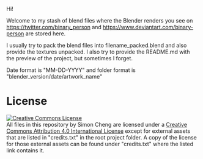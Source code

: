 Hi!

Welcome to my stash of blend files where the Blender renders you see on https://twitter.com/binary_person and https://www.deviantart.com/binary-person are stored here.

I usually try to pack the blend files into filename_packed.blend and also provide the textures unpacked. I also try to provide the README.md with the preview of the project, but sometimes I forget.

Date format is "MM-DD-YYYY" and folder format is "blender\_version/date/artwork\_name"

# License
<a rel="license" href="http://creativecommons.org/licenses/by/4.0/"><img alt="Creative Commons License" style="border-width:0" src="https://i.creativecommons.org/l/by/4.0/88x31.png" /></a>
<br />
All files in this repository by Simon Cheng are licensed under a <a rel="license" href="http://creativecommons.org/licenses/by/4.0/">Creative Commons Attribution 4.0 International License</a> except for external assets that are listed in "credits.txt" in the root project folder. A copy of the license for those external assets can be found under "credits.txt" where the listed link contains it.